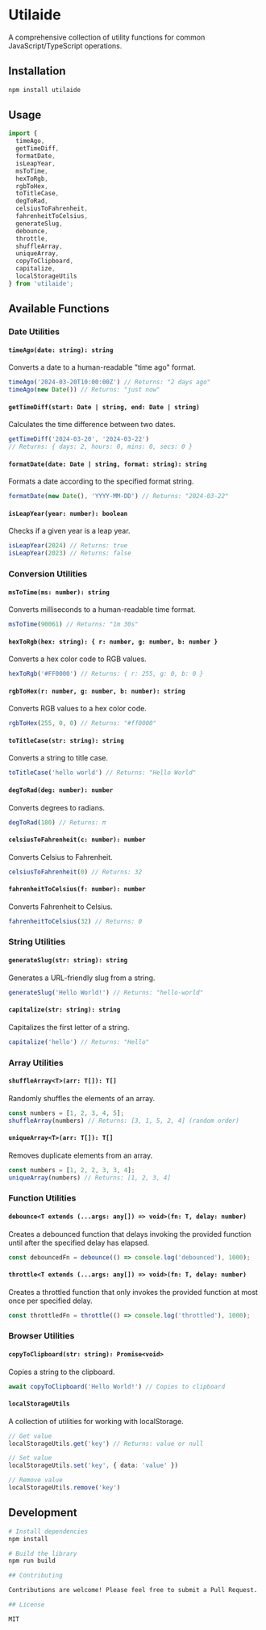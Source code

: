# Utilaide

A comprehensive collection of utility functions for common JavaScript/TypeScript operations.

## Installation

```bash
npm install utilaide
```

## Usage

```typescript
import { 
  timeAgo,
  getTimeDiff,
  formatDate,
  isLeapYear,
  msToTime,
  hexToRgb,
  rgbToHex,
  toTitleCase,
  degToRad,
  celsiusToFahrenheit,
  fahrenheitToCelsius,
  generateSlug,
  debounce,
  throttle,
  shuffleArray,
  uniqueArray,
  copyToClipboard,
  capitalize,
  localStorageUtils
} from 'utilaide';
```

## Available Functions

### Date Utilities

#### `timeAgo(date: string): string`
Converts a date to a human-readable "time ago" format.

```typescript
timeAgo('2024-03-20T10:00:00Z') // Returns: "2 days ago"
timeAgo(new Date()) // Returns: "just now"
```

#### `getTimeDiff(start: Date | string, end: Date | string)`
Calculates the time difference between two dates.

```typescript
getTimeDiff('2024-03-20', '2024-03-22') 
// Returns: { days: 2, hours: 0, mins: 0, secs: 0 }
```

#### `formatDate(date: Date | string, format: string): string`
Formats a date according to the specified format string.

```typescript
formatDate(new Date(), 'YYYY-MM-DD') // Returns: "2024-03-22"
```

#### `isLeapYear(year: number): boolean`
Checks if a given year is a leap year.

```typescript
isLeapYear(2024) // Returns: true
isLeapYear(2023) // Returns: false
```

### Conversion Utilities

#### `msToTime(ms: number): string`
Converts milliseconds to a human-readable time format.

```typescript
msToTime(90061) // Returns: "1m 30s"
```

#### `hexToRgb(hex: string): { r: number, g: number, b: number }`
Converts a hex color code to RGB values.

```typescript
hexToRgb('#FF0000') // Returns: { r: 255, g: 0, b: 0 }
```

#### `rgbToHex(r: number, g: number, b: number): string`
Converts RGB values to a hex color code.

```typescript
rgbToHex(255, 0, 0) // Returns: "#ff0000"
```

#### `toTitleCase(str: string): string`
Converts a string to title case.

```typescript
toTitleCase('hello world') // Returns: "Hello World"
```

#### `degToRad(deg: number): number`
Converts degrees to radians.

```typescript
degToRad(180) // Returns: π
```

#### `celsiusToFahrenheit(c: number): number`
Converts Celsius to Fahrenheit.

```typescript
celsiusToFahrenheit(0) // Returns: 32
```

#### `fahrenheitToCelsius(f: number): number`
Converts Fahrenheit to Celsius.

```typescript
fahrenheitToCelsius(32) // Returns: 0
```

### String Utilities

#### `generateSlug(str: string): string`
Generates a URL-friendly slug from a string.

```typescript
generateSlug('Hello World!') // Returns: "hello-world"
```

#### `capitalize(str: string): string`
Capitalizes the first letter of a string.

```typescript
capitalize('hello') // Returns: "Hello"
```

### Array Utilities

#### `shuffleArray<T>(arr: T[]): T[]`
Randomly shuffles the elements of an array.

```typescript
const numbers = [1, 2, 3, 4, 5];
shuffleArray(numbers) // Returns: [3, 1, 5, 2, 4] (random order)
```

#### `uniqueArray<T>(arr: T[]): T[]`
Removes duplicate elements from an array.

```typescript
const numbers = [1, 2, 2, 3, 3, 4];
uniqueArray(numbers) // Returns: [1, 2, 3, 4]
```

### Function Utilities

#### `debounce<T extends (...args: any[]) => void>(fn: T, delay: number)`
Creates a debounced function that delays invoking the provided function until after the specified delay has elapsed.

```typescript
const debouncedFn = debounce(() => console.log('debounced'), 1000);
```

#### `throttle<T extends (...args: any[]) => void>(fn: T, delay: number)`
Creates a throttled function that only invokes the provided function at most once per specified delay.

```typescript
const throttledFn = throttle(() => console.log('throttled'), 1000);
```

### Browser Utilities

#### `copyToClipboard(str: string): Promise<void>`
Copies a string to the clipboard.

```typescript
await copyToClipboard('Hello World!') // Copies to clipboard
```

#### `localStorageUtils`
A collection of utilities for working with localStorage.

```typescript
// Get value
localStorageUtils.get('key') // Returns: value or null

// Set value
localStorageUtils.set('key', { data: 'value' })

// Remove value
localStorageUtils.remove('key')
```

## Development

```bash
# Install dependencies
npm install

# Build the library
npm run build

## Contributing

Contributions are welcome! Please feel free to submit a Pull Request.

## License

MIT


